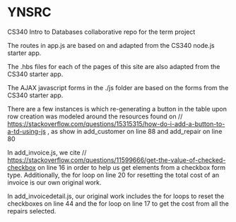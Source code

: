 # YNSRC
CS340 Intro to Databases collaborative repo for the term project

The routes in app.js are based on and adapted from the CS340 node.js starter app.

The .hbs files for each of the pages of this site are also adapted from the CS340 starter app.

The AJAX javascript forms in the ./js folder are based on the forms from the CS340 starter app.

There are a few instances is which re-generating a button in the table upon row creation was modeled around the resources found on // https://stackoverflow.com/questions/15315315/how-do-i-add-a-button-to-a-td-using-js , as show in add_customer on line 88 and add_repair on line 80

In add_invoice.js, we cite //  https://stackoverflow.com/questions/11599666/get-the-value-of-checked-checkbox on line 16 in order to help us get elements from a checkbox form type. Additionally, the for loop on line 20 for resetting the total cost of an invoice is our own original work.

In add_invoicedetail.js, our original work includes the for loops to reset the checkboxes on line 44 and the for loop on line 17 to get the cost from all the repairs selected.
